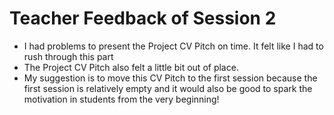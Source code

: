 # Teacher Feedback of Session 2

- I had problems to present the Project CV Pitch on time. It felt like I had to rush through this part
- The Project CV Pitch also felt a little bit out of place.
- My suggestion is to move this CV Pitch to the first session because the first session is relatively empty and it would also be good to spark the motivation in students from the very beginning!
